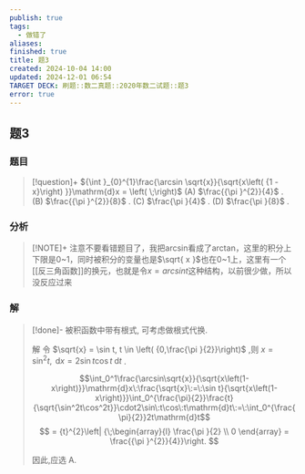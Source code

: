 ```yaml
---
publish: true
tags:
  - 做错了
aliases: 
finished: true
title: 题3
created: 2024-10-04 14:00
updated: 2024-12-01 06:54
TARGET DECK: 刷题::数二真题::2020年数二试题::题3
error: true
---
```

## 题3
### 题目
> [!question]+
> ${\int }_{0}^{1}\frac{\arcsin \sqrt{x}}{\sqrt{x\left( {1 - x}\right) }}\mathrm{d}x = \left( \;\right)$
> (A) $\frac{{\pi }^{2}}{4}$ . (B) $\frac{{\pi }^{2}}{8}$ . (C) $\frac{\pi }{4}$ . (D) $\frac{\pi }{8}$ .
### 分析
> [!NOTE]+
> 注意不要看错题目了，我把arcsin看成了arctan，这里的积分上下限是0~1，同时被积分的变量也是$\sqrt{ x }$也在0~1上，这里有一个[[反三角函数]]的换元，也就是令$x=arcsint$这种结构，以前很少做，所以没反应过来
### 解
> [!done]-
> 被积函数中带有根式, 可考虑做根式代换.
> 
> 解 令 $\sqrt{x} = \sin t, t \in \left( {0,\frac{\pi }{2}}\right)$ ,则 $x = {\sin }^{2}t,\mathrm{\;d}x = 2\sin t\cos t\mathrm{\;d}t$ .
> 
> $$\int_0^1\frac{\arcsin\sqrt{x}}{\sqrt{x\left(1-x\right)}}\mathrm{d}x\:\frac{\sqrt{x}\:=\:\sin t}{\sqrt{x\left(1-x\right)}}\int_0^{\frac{\pi}{2}}\frac{t}{\sqrt{\sin^2t\cos^2t}}\cdot2\sin\:t\cos\:t\mathrm{d}t\:=\:\int_0^{\frac{\pi}{2}}2t\mathrm{d}t$$
> $$
> = {t}^{2}\left| {\;\begin{array}{l} \frac{\pi }{2} \\ 0 \end{array} = \frac{{\pi }^{2}}{4}}\right.
> $$
> 
> 因此,应选 A.